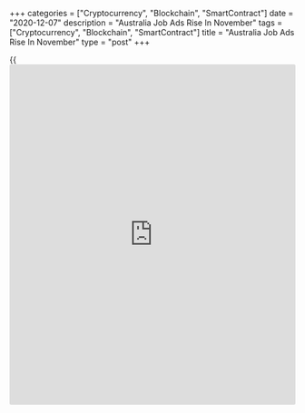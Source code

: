 +++
categories = ["Cryptocurrency", "Blockchain", "SmartContract"]
date = "2020-12-07"
description = "Australia Job Ads Rise In November"
tags = ["Cryptocurrency", "Blockchain", "SmartContract"]
title = "Australia Job Ads Rise In November"
type = "post"
+++

{{<iframe id="large-banner" src="https://www.bounty.group/#slide=17.0" width="100%" height="600" scrolling="no" style="border: 0px solid rgb(216, 221, 230); border-radius: 3px;">}}

Australia's job advertisement grew in November, data released by ANZ
showed Monday.

Job Ads increased 13.9 percent month-on-month in November, following an
upwardly revised 11.9 percent rise in October. But the rate remained 4.7
percent lower than the February level.

Victoria's reopening led to an increase in the job ads recovery through
October and November, with ads rising 27.0 percent over the two-month
period, ANZ Senior Economist, Catherine Birch said.

"Our Australia-wide high frequency indicator shows activity has risen to
just shy of its trend level and Victorian spending has surged," said
Birch. "We expect this will translate into further significant
employment gains in Victoria in the near-term, following the 87k rise in
October."

For comments and feedback [contact](https://www.playgroundfx.com/contact/): editorial@rtt[news](https://www.letsplayfx.com/blog/forex-news-website/).com

[Economic News][1]

 **What parts of the world are seeing the best (and worst) economic
performances lately? Click[here][2] to check out our [Econ Scorecard][2]
and find out! See up-to-the-moment [ranking](https://www.playgroundfx.com/blog/crypto-exchange-ranking/)s for the best and worst
performers in [GDP][3], [unemployment rate][4], [inflation][5] and much
more.**

   1. www.rtt[news](https://www.letsplayfx.com/blog/forex-news-website/).com/Content/EconomicNews.aspx
   2. www.rtt[news](https://www.letsplayfx.com/blog/forex-news-website/).com/economic-scorecard/world-rank/retail-sales/highest-performance.aspx
   3. www.rtt[news](https://www.letsplayfx.com/blog/forex-news-website/).com/economic-scorecard/world-rank/GDP/highest-performance.aspx
   4. www.rtt[news](https://www.letsplayfx.com/blog/forex-news-website/).com/economic-scorecard/world-rank/unemployment-rate/lowest-performance.aspx
   5. www.rtt[news](https://www.letsplayfx.com/blog/forex-news-website/).com/economic-scorecard/world-rank/CPI/highest-performance.aspx